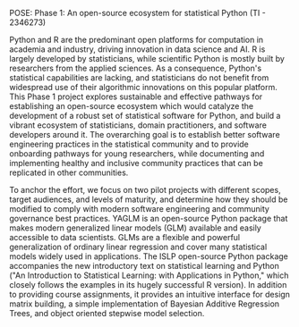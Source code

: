 <!--

    Abstract: This abstract will be linked to your project on the NSF award
    search website for the public (including Congress) and our scientific peers to
    peruse. An NSF abstract is a public record of an award that describes the
    project and justifies expenditure of Federal (taxpayer) funds and should convey
    both the intellectual merit and the broader impacts of the project. The
    abstracts are available to a wide audience and must be written accordingly.
    They are also distributed on request to members of Congress, the media, and
    others who may not have training in science.

    The abstract should contain two paragraphs, and we prefer that it is
    written in the present tense. The first paragraph is a non-technical
    explanation of the project’s broader significance and importance, for a lay
    audience. The first sentence might open with the primary potential benefit of
    the research (1-3 sentences that clearly describe the broader questions or
    issues the project aims to address; what about this project might impress or
    inspire a public audience; why this a good taxpayer is investment). It can also
    include the primary activity the awardee plans to carry out during the project.
    This paragraph should be written at about a 12th grade reading level.

    The second paragraph is a more technical description of the project, but
    this should also be widely accessible (if not at a 12th grade reading level,
    certainly no higher than lower college reading level). State the problem to be
    studied. State the goals and scope of the research, the theoretical framing,
    the methods, and the data analytic approaches to be used. Reflect the project’s
    goals as they may have been modified in the review process but avoid the
    lower-level details that would only mean anything to a very sophisticated
    technical/research audience (leave that to the ensuing journal articles!).

    Please send us a draft of the abstract as an MS-Word or plain text document
    via email. We will use your suggested draft to formulate the final text, which
    is likely to be edited by NSF staff before the award recommendation is
    finalized. Writing a document for public, lay-audience consumption can take
    time can care - this is not a typical journal article abstract. If you would
    like to see examples for public abstracts from awards from our program, please
    access the award search website and search for the POSE program.


NSF award abstracts should:

 Explain the project's significance and importance; and

 Serve as a public justification for NSF funding by articulating how the
 project serves the national interest, as embodied by the NSF's mission: to
 serve the progress of science; to advance the national health, prosperity and
 welfare; or to secure the national defense.

-->

POSE: Phase 1: An open-source ecosystem for statistical Python (TI - 2346273)

Python and R are the predominant open platforms for computation in academia and industry, driving innovation in data science and AI.
R is largely developed by statisticians, while scientific Python is mostly built by researchers from the applied sciences.
As a consequence, Python's statistical capabilities are lacking, and statisticians do not benefit from widespread use of their algorithmic innovations on this popular platform.
This Phase 1 project explores sustainable and effective pathways for establishing an open-source ecosystem which would catalyze the development of a robust set of statistical software for Python,
and build a vibrant ecosystem of statisticians, domain practitioners, and software developers around it.
The overarching goal is to establish better software engineering practices in the statistical community
and to provide onboarding pathways for young researchers, while documenting and implementing
healthy and inclusive community practices that can be replicated in other communities.

To anchor the effort, we focus on two pilot projects with different scopes, target audiences, and levels of maturity,
and determine how they should be modified to comply with modern software engineering and community governance best practices.
YAGLM is an open-source Python package that makes modern generalized linear models (GLM) available and easily accessible to data scientists.
GLMs are a flexible and powerful generalization of ordinary linear regression and cover many statistical models widely used in applications.
The ISLP open-source Python package accompanies the new introductory text on statistical learning and Python ("An Introduction to Statistical Learning: with Applications in Python," which closely follows the examples in its hugely successful R version).
In addition to providing course assignments, it provides an intuitive interface for design matrix building, a simple implementation of Bayesian Additive Regression Trees, and object oriented stepwise model selection.
